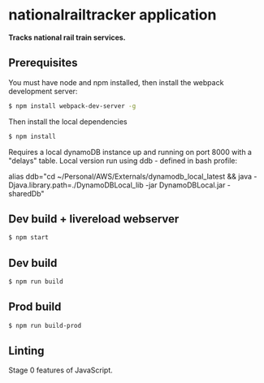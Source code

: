 # nationalrailtracker application

**Tracks national rail train services.**

## Prerequisites
You must have node and npm installed, then install the webpack development server:

```bash
$ npm install webpack-dev-server -g
```

Then install the local dependencies

```bash
$ npm install
```

Requires a local dynamoDB instance up and running on port 8000 with a "delays" table. Local version run using ddb - defined in bash profile:

alias ddb="cd ~/Personal/AWS/Externals/dynamodb_local_latest && java -Djava.library.path=./DynamoDBLocal_lib -jar DynamoDBLocal.jar -sharedDb"

## Dev build + livereload webserver
```bash
$ npm start
```

## Dev build
```bash
$ npm run build
```

## Prod build
```bash
$ npm run build-prod
```

## Linting

Stage 0 features of JavaScript.
